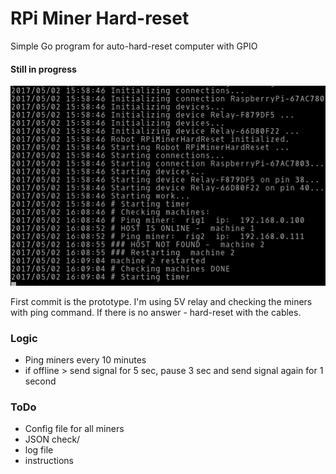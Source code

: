 # RPi Miner Hard-reset
Simple Go program for auto-hard-reset computer with GPIO
#### Still in progress
![console](screenshot.png)

First commit is the prototype. I'm using 5V relay and checking the miners with ping command. If there is no answer - hard-reset with the cables.

### Logic
 * Ping miners every 10 minutes
 * if offline > send signal for 5 sec, pause 3 sec and send signal again for 1 second

### ToDo
* Config file for all miners
* JSON check/
* log file
* instructions
